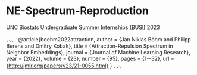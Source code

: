 # NE-Spectrum-Reproduction
UNC Biostats Undergraduate Summer Internships (BUSI) 2023

、、、
@article{boehm2022attraction,
  author  = {Jan Niklas Böhm and Philipp Berens and Dmitry Kobak},
  title   = {Attraction-Repulsion Spectrum in Neighbor Embeddings},
  journal = {Journal of Machine Learning Research},
  year    = {2022},
  volume  = {23},
  number  = {95},
  pages   = {1--32},
  url     = {http://jmlr.org/papers/v23/21-0055.html}
}
、、、
